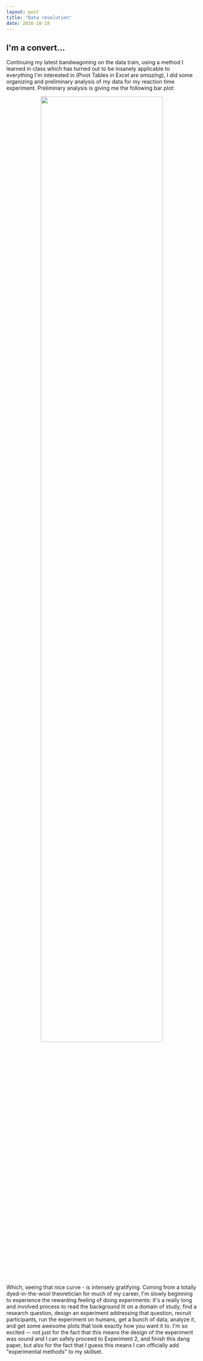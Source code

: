 ```yaml
---
layout: post
title: "Data revolution"
date: 2016-10-18
---
```



<h2><span>I'm a convert...</span></h2>

<p>Continuing my latest bandwagoning on the data train, using a method I learned in class which has turned out to be insanely applicable to everything I'm interested in (Pivot Tables in Excel are <i>amazing</i>), I did some organizing and preliminary analysis of my data for my reaction time experiment. Preliminary analysis is giving me the following bar plot:</p>

<center><img src="{{ site.url }}/assets/img/rt-plot.png" width="80%"></center>

<p>Which, seeing that nice curve - is intensely gratifying. Coming from a totally dyed-in-the-wool theoretician for much of my career, I'm slowly beginning to experience the rewarding feeling of doing experiments: it's a really long and involved process to read the background lit on a domain of study, find a research question, design an experiment addressing that question, recruit participants, run the experiment on humans, get a bunch of data, analyze it, and get some awesome plots that look exactly how you want it to. I'm so excited -- not just for the fact that this means the design of the experiment was sound and I can safely proceed to Experiment 2, and finish this dang paper, but also for the fact that I guess this means I can officially add "experimental methods" to my skillset.</p>
